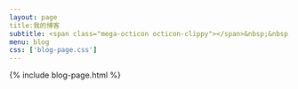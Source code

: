 ```yaml
---
layout: page
title:我的博客
subtitle: <span class="mega-octicon octicon-clippy"></span>&nbsp;&nbsp; 记录发生的一切
menu: blog
css: ['blog-page.css']
---
```

{% include blog-page.html %}